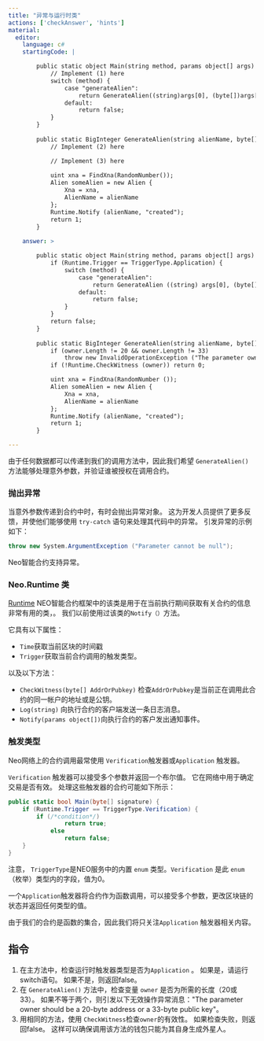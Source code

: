 ```yaml
---
title: "异常与运行时类"
actions: ['checkAnswer', 'hints']
material: 
  editor:
    language: c#
    startingCode: |

        public static object Main(string method, params object[] args) {
            // Implement (1) here
            switch (method) {
                case "generateAlien":
                    return GenerateAlien((string)args[0], (byte[])args[1]); 
                default: 
                    return false; 
            }
        }
        
        public static BigInteger GenerateAlien(string alienName, byte[] owner) {
            // Implement (2) here

            // Implement (3) here
            
            uint xna = FindXna(RandomNumber()); 
            Alien someAlien = new Alien {
                Xna = xna, 
                AlienName = alienName
            };
            Runtime.Notify (alienName, "created");
            return 1; 
        }
    
    answer: > 

        public static object Main(string method, params object[] args) {
            if (Runtime.Trigger == TriggerType.Application) {
                switch (method) {
                    case "generateAlien":
                        return GenerateAlien ((string) args[0], (byte[]) args[1]); 
                    default: 
                        return false; 
                }
            }
            return false; 
        }
        
        public static BigInteger GenerateAlien(string alienName, byte[] owner) {
            if (owner.Length != 20 && owner.Length != 33)
                throw new InvalidOperationException ("The parameter owner should be a 20-byte address or a 33-byte public key");
            if (!Runtime.CheckWitness (owner)) return 0;

            uint xna = FindXna(RandomNumber ()); 
            Alien someAlien = new Alien {
                Xna = xna, 
                AlienName = alienName
            };
            Runtime.Notify (alienName, "created");
            return 1; 
        }

---
```


由于任何数据都可以传递到我们的调用方法中，因此我们希望 `GenerateAlien()` 方法能够处理意外参数，并验证谁被授权在调用合约。

### 抛出异常

当意外参数传递到合约中时，有时会抛出异常对象。 这为开发人员提供了更多反馈，并使他们能够使用 `try-catch` 语句来处理其代码中的异常。 引发异常的示例如下：

```c#
throw new System.ArgumentException ("Parameter cannot be null"); 
```

Neo智能合约支持异常。

### Neo.Runtime 类

[Runtime](https://docs.neo.org/docs/en-us/reference/scapi/fw/dotnet/neo/Runtime.html#method) 
NEO智能合约框架中的该类是用于在当前执行期间获取有关合约的信息非常有用的类，。 我们以前使用过该类的`Notify（）`方法。

它具有以下属性：
- `Time`获取当前区块的时间戳
- `Trigger`获取当前合约调用的触发类型。

以及以下方法：
- `CheckWitness(byte[] AddrOrPubkey)` 检查`AddrOrPubkey`是当前正在调用此合约的同一帐户的地址或是公钥。
- `Log(string)` 向执行合约的客户端发送一条日志消息。
- `Notify(params object[])`向执行合约的客户发出通知事件。

### 触发类型

Neo网络上的合约调用最常使用 `Verification`触发器或`Application` 触发器。

`Verification` 触发器可以接受多个参数并返回一个布尔值。 它在网络中用于确定交易是否有效。 处理这些触发器的合约可能如下所示：

```c#
public static bool Main(byte[] signature) {
    if (Runtime.Trigger == TriggerType.Verification) {
        if (/*condition*/)
                return true;
            else
                return false;
    }  
}
```

注意， `TriggerType`是NEO服务中的内置 `enum` 类型。`Verification` 是此 `enum` （枚举）类型内的字段，值为0。

一个`Application`触发器将合约作为函数调用，可以接受多个参数，更改区块链的状态并返回任何类型的值。

由于我们的合约是函数的集合，因此我们将只关注`Application` 触发器相关内容。

## 指令 

1. 在主方法中，检查运行时触发器类型是否为`Application` 。 如果是，请运行switch语句。 如果不是，则返回false。
2. 在 `GenerateAlien()` 方法中，检查变量 `owner` 是否为所需的长度（20或33）。 如果不等于两个，则引发以下无效操作异常消息："The parameter owner should be a 20-byte address or a 33-byte public key"。
3. 用相同的方法，使用 `CheckWitness`检查`owner`的有效性。 如果检查失败，则返回false。 这样可以确保调用该方法的钱包只能为其自身生成外星人。
